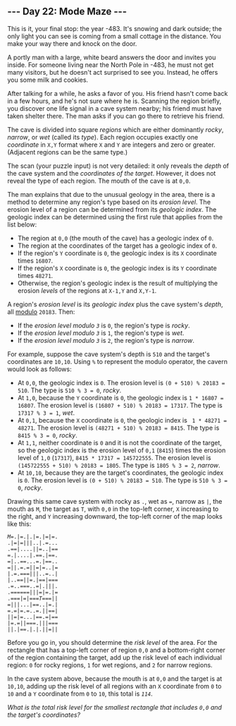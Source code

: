 <h2>--- Day 22: Mode Maze ---</h2><p>This is it, your final stop: the year <span title="Yes, really: there is no year zero.">-483</span>. It&apos;s snowing and dark outside; the only light you can see is coming from a small cottage in the distance. You make your way there and knock on the door.</p>
<p>A portly man with a large, white beard answers the door and invites you inside. For someone living near the North Pole in -483, he must not get many visitors, but he doesn&apos;t act surprised to see you. Instead, he offers you some milk and cookies.</p>
<p>After talking for a while, he asks a favor of you. His friend hasn&apos;t come back in a few hours, and he&apos;s not sure where he is.  Scanning the region briefly, you discover one life signal in a cave system nearby; his friend must have taken shelter there.  The man asks if you can go there to retrieve his friend.</p>
<p>The cave is divided into square <em>regions</em> which are either dominantly <em>rocky</em>, <em>narrow</em>, or <em>wet</em> (called its <em>type</em>). Each region occupies exactly one <em>coordinate</em> in <code>X,Y</code> format where <code>X</code> and <code>Y</code> are integers and zero or greater. (Adjacent regions can be the same type.)</p>
<p>The scan (your puzzle input) is not very detailed: it only reveals the <em>depth</em> of the cave system and the <em>coordinates of the target</em>. However, it does not reveal the type of each region. The mouth of the cave is at <code>0,0</code>.</p>
<p>The man explains that due to the unusual geology in the area, there is a method to determine any region&apos;s type based on its <em>erosion level</em>. The erosion level of a region can be determined from its <em>geologic index</em>. The geologic index can be determined using the first rule that applies from the list below:</p>
<ul>
<li>The region at <code>0,0</code> (the mouth of the cave) has a geologic index of <code>0</code>.</li>
<li>The region at the coordinates of the target has a geologic index of <code>0</code>.</li>
<li>If the region&apos;s <code>Y</code> coordinate is <code>0</code>, the geologic index is its <code>X</code> coordinate times <code>16807</code>.</li>
<li>If the region&apos;s <code>X</code> coordinate is <code>0</code>, the geologic index is its <code>Y</code> coordinate times <code>48271</code>.</li>
<li>Otherwise, the region&apos;s geologic index is the result of multiplying the erosion <em>levels</em> of the regions at <code>X-1,Y</code> and <code>X,Y-1</code>.</li>
</ul>
<p>A region&apos;s <em>erosion level</em> is its <em>geologic index</em> plus the cave system&apos;s <em>depth</em>, all <a href="https://en.wikipedia.org/wiki/Modulo_operation">modulo</a> <code>20183</code>. Then:</p>
<ul>
<li>If the <em>erosion level modulo <code>3</code></em> is <code>0</code>, the region&apos;s type is <em>rocky</em>.</li>
<li>If the <em>erosion level modulo <code>3</code></em> is <code>1</code>, the region&apos;s type is <em>wet</em>.</li>
<li>If the <em>erosion level modulo <code>3</code></em> is <code>2</code>, the region&apos;s type is <em>narrow</em>.</li>
</ul>
<p>For example, suppose the cave system&apos;s depth is <code>510</code> and the target&apos;s coordinates are <code>10,10</code>. Using <code>%</code> to represent the modulo operator, the cavern would look as follows:</p>
<ul>
<li>At <code>0,0</code>, the geologic index is <code>0</code>. The erosion level is <code>(0 + 510) % 20183 = 510</code>. The type is <code>510 % 3 = 0</code>, <em>rocky</em>.</li>
<li>At <code>1,0</code>, because the <code>Y</code> coordinate is <code>0</code>, the geologic index is <code>1 * 16807 = 16807</code>. The erosion level is <code>(16807 + 510) % 20183 = 17317</code>. The type is <code>17317 % 3 = 1</code>, <em>wet</em>.</li> 
<li>At <code>0,1</code>, because the <code>X</code> coordinate is <code>0</code>, the geologic index is <code> 1 * 48271 = 48271</code>. The erosion level is <code>(48271 + 510) % 20183 = 8415</code>. The type is <code>8415 % 3 = 0</code>, <em>rocky</em>.</li>
<li>At <code>1,1</code>, neither coordinate is <code>0</code> and it is not the coordinate of the target, so the geologic index is the erosion level of <code>0,1</code> (<code>8415</code>) times the erosion level of <code>1,0</code> (<code>17317</code>), <code>8415 * 17317 = 145722555</code>. The erosion level is <code>(145722555 + 510) % 20183 = 1805</code>. The type is <code>1805 % 3 = 2</code>, <em>narrow</em>.</li>
<li>At <code>10,10</code>, because they are the target&apos;s coordinates, the geologic index is <code>0</code>. The erosion level is <code>(0 + 510) % 20183 = 510</code>. The type is <code>510 % 3 = 0</code>, <em>rocky</em>.</li>
</ul>
<p>Drawing this same cave system with rocky as <code>.</code>, wet as <code>=</code>, narrow as <code>|</code>, the mouth as <code>M</code>, the target as <code>T</code>, with <code>0,0</code> in the top-left corner, <code>X</code> increasing to the right, and <code>Y</code> increasing downward, the top-left corner of the map looks like this:</p>
<pre><code><em>M</em>=.|=.|.|=.|=|=.
.|=|=|||..|.=...
.==|....||=..|==
=.|....|.==.|==.
=|..==...=.|==..
=||.=.=||=|=..|=
|.=.===|||..=..|
|..==||=.|==|===
.=..===..=|.|||.
.======|||=|=.|=
.===|=|===<em>T</em>===||
=|||...|==..|=.|
=.=|=.=..=.||==|
||=|=...|==.=|==
|=.=||===.|||===
||.|==.|.|.||=||
</code></pre>
<p>Before you go in, you should determine the <em>risk level</em> of the area. For the rectangle that has a top-left corner of region <code>0,0</code> and a bottom-right corner of the region containing the target, add up the risk level of each individual region: <code>0</code> for rocky regions, <code>1</code> for wet regions, and <code>2</code> for narrow regions.</p>
<p>In the cave system above, because the mouth is at <code>0,0</code> and the target is at <code>10,10</code>, adding up the risk level of all regions with an <code>X</code> coordinate from <code>0</code> to <code>10</code> and a <code>Y</code> coordinate from <code>0</code> to <code>10</code>, this total is <code><em>114</em></code>.</p>
<p><em>What is the total risk level for the smallest rectangle that includes <code>0,0</code> and the target&apos;s coordinates?</em></p>
